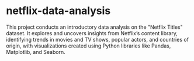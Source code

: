 # netflix-data-analysis
This project conducts an introductory data analysis on the "Netflix Titles" dataset. It explores and uncovers insights from Netflix’s content library, identifying trends in movies and TV shows, popular actors, and countries of origin, with visualizations created using Python libraries like Pandas, Matplotlib, and Seaborn.
